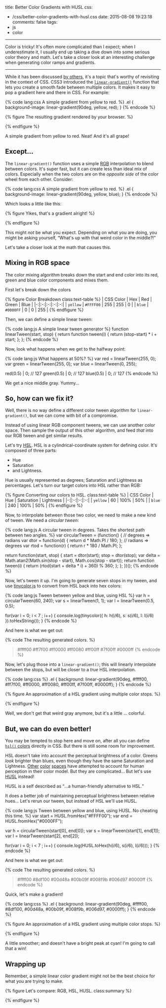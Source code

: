 title: Better Color Gradients with HUSL
css:
  - /css/better-color-gradients-with-husl.css
date: 2015-08-08 19:23:18
comments: false
tags:
- js
- color
---


Color is tricky! It's often more complicated than I expect; when I underestimate it, I usually end up taking a dive down into some serious color theory and math. Let's take a closer look at an interesting challenge when generating color ramps and gradients.

<!-- more -->
***

While it has been discussed [by others](http://www.stuartdenman.com/improved-color-blending/), it's a topic that's worthy of revisiting in the context of CSS. CSS3 introduced the [`linear-gradient()`](https://drafts.csswg.org/css-images-3/#linear-gradients) function that lets you create a smooth fade between multiple colors. It makes it easy to pop a gradient here and there in CSS. For example:

{% code lang:css A simple gradient from yellow to red. %}
.el { background-image: linear-gradient(90deg, yellow, red); }
{% endcode %}

{% figure The resulting gradient rendered by your browser. %}
<div class="gradient-example" id="simple-gradient"></div>
{% endfigure %}

A simple gradient from yellow to red. Neat! And it's all <span class="sic">grape!</span>

## Except...

The `linear-gradient()` function uses a simple [RGB](https://en.wikipedia.org/wiki/RGB_color_space) interpolation to blend between colors. It's super fast, but it can create less than ideal mix of colors. Especially when the two colors are on the *opposite side* of the color wheel from each other. Consider:

{% code lang:css A simple gradient from yellow to red. %}
.el { background-image: linear-gradient(90deg, yellow, blue); }
{% endcode %}

Which looks a little like this:

{% figure Yikes, that's a gradient alright! %}
<div class="gradient-example" id="rgb-gradient">
</div>
{% endfigure %}

This might *not* be what you expect. Depending on what you are doing, you might be asking yourself, <q>What's up with that weird color in the middle?!</q>

Let's take a closer look at the math that causes this.

## Mixing in RGB space

The color mixing algorithm breaks down the start and end color into its red, green and blue color components and mixes them.

First let's break down the colors

{% figure Color Breakdown class:text-table %}
| CSS Color | Hex | Red | Green | Blue |
|-:|:-:|:-:|:-:|:-:|
| `yellow` | `#FFFF00` | 255 | 255 | 0 |
| `blue` | `#0000FF` | 0 | 0 | 255 |
{% endfigure %}

Then, we can define a simple linear tween:

{% code lang:js  A simple linear tween generator %}
function linearTween(start, stop) {
  return function tween(i) { return (stop-start) * i + start; };
};
{% endcode %}

Now, look what happens when we get to the halfway point:

{% code lang:js What happens at 50%? %}
var red = linearTween(255, 0);
var green = linearTween(255, 0);
var blue = linearTween(0, 255);

red(0.5)   | 0;  // 127
green(0.5) | 0;  // 127
blue(0.5)  | 0;  // 127
{% endcode %}

We get a nice middle gray. Yummy...

## So, how can we fix it?

Well, there is no way define a different color tween algorithm for `linear-gradient()`, but we can come with bit of a compromise.

Instead of using linear RGB component tweens, we can use another color space. Then sample the output of this other algorithm, and feed *that* into our RGB tween and get similar results.

Let's try [HSL](https://en.wikipedia.org/wiki/HSL_and_HSV). HSL is a cylindrical-coordinate system for defining color. It's composed of three parts:

* Hue
* Saturation
* and Lightness.

Hue is usually represented as degrees; Saturation and Lightness as percentages. Let's turn our target colors into HSL rather than RGB:

{% figure Converting our colors to HSL. class:text-table %}
| CSS Color | Hue | Saturation | Lightness |
|-:|:-:|:-:|:-:|
| `yellow` | 60 | 100% | 50% |
| `blue` | 240 | 100% | 50% |
{% endfigure %}

Now, to interpolate between those two color, we need to make a new kind of tween. We need a *circular tween*:

{% code lang:js A circular tween in degrees. Takes the shortest path between two angles. %}
var circularTween = (function() {
  // degrees => radians
  var dtor = function(d) { return d * Math.PI / 180; };
  // radians => degrees
  var rtod = function(r) { return r * 180 / Math.PI; };

  return function(start, stop) {
    start = dtor(start);
    stop = dtor(stop);
    var delta = Math.atan2(Math.sin(stop - start), Math.cos(stop - start));
    return function tween(i) {
      return (rtod(start + delta * i) + 360) % 360;
    };
  };
})();
{% endcode %}

Now, let's tween it up. I'm going to generate seven stops in my tween, and use [tinycolor.js](http://bgrins.github.io/TinyColor/) to convert from HSL back into hex colors:

{% code lang:js Tween between yellow and blue, using HSL %}
var h = circularTween(60, 240);
var s = linearTween(1, 1);
var l = linearTween(0.5, 0.5);

for(var i = 0; i < 7 ; i++) {
    console.log(tinycolor({
        h: h(i/6),
        s: s(i/6),
        l: l(i/6)
    }).toHexString());
}
{% endcode %}

And here is what we get out:

{% code The resulting generated colors. %}
> #ffff00
> #ff7f00
> #ff0000
> #ff0080
> #ff00ff
> #7f00ff
> #0000ff
{% endcode %}

Now, let's plug those into a `linear-gradient()`; this will linearly interpolate between the stops, but will be closer to a *true* HSL interpolation.

{% code lang:css %}
.el { background: linear-gradient(90deg, #ffff00, #ff7f00, #ff0000, #ff0080, #ff00ff, #7f00ff, #0000ff); }
{% endcode %}

{% figure An approximation of a HSL gradient using multiple color stops. %}
<div class="gradient-example" id="hsl-gradient"></div>
{% endfigure %}

Well, we don't get that weird gray anymore, but it's a little ... colorful.

## But, we can do even better!

You may be tempted to stop here and move on, after all you can define [`hsl()` colors](https://drafts.csswg.org/css-color-3/#hsl-color) directly in CSS. But there is still some room for improvement.

HSL doesn't take into account the perceptual brightness of a color. Greens *look* brighter than blues, even though they have the same Saturation and Lightness. [Other](https://en.wikipedia.org/wiki/Lab_color_space) [color](https://en.wikipedia.org/wiki/CIE_1931_color_space) [spaces](https://en.wikipedia.org/wiki/CIELUV) have attempted to account for human perception in their color model. But they are complicated... But let's use [HUSL](http://www.husl-colors.org/) instead!

HUSL is a self described as <q cite="http://www.husl-colors.org/">...a human-friendly alternative to HSL.</q>

It does a better job of maintaining perceptual brightness between relative hues... Let's rerun our tween, but instead of HSL we'll use HUSL.

{% code lang:js Tween between yellow and blue, using HUSL. No cheating this time. %}
var start = HUSL.fromHex("#FFFF00");
var end = HUSL.fromHex("#0000FF");

var h = circularTween(start[0], end[0]);
var s = linearTween(start[1], end[1]);
var l = linearTween(start[2], end[2]);

for(var i = 0; i < 7 ; i++) {
    console.log(HUSL.toHex(h(i/6), s(i/6), l(i/6)));
}
{% endcode %}

And here is what we get out:

{% code The resulting generated colors. %}
> #ffff00
> #8df100
> #00d48a
> #00b09f
> #008f9b
> #006d97
> #0000ff
{% endcode %}

Quick, let's make a gradient!

{% code lang:css %}
.el { background: linear-gradient(90deg, #ffff00, #8df100, #00d48a, #00b09f, #008f9b, #006d97, #0000ff); }
{% endcode %}

{% figure An approximation of a HSL gradient using multiple color stops. %}
<div class="gradient-example" id="husl-gradient"></div>
{% endfigure %}

A little smoother; and doesn't have a bright peak at cyan! I'm going to call that a win!

## Wrapping up

Remember, a simple linear color gradient might not be the best choice for what you are trying to make.

{% figure Let's compare: RGB, HSL, HUSL. class:summary %}
<div class="gradient-example" id="rgb-gradient"></div>
<div class="gradient-example" id="hsl-gradient"></div>
<div class="gradient-example" id="husl-gradient"></div>
{% endfigure %}

